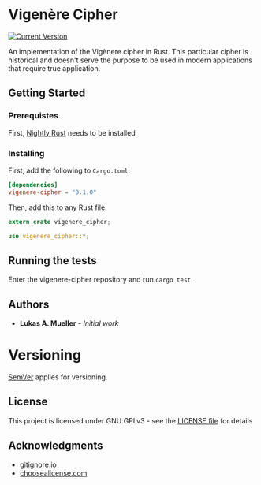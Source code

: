 # Vigenère Cipher
[![Current Version](http://meritbadge.herokuapp.com/vigenere-cipher)](https://crates.io/crates/vigenere-cipher)

An implementation of the Vigènere cipher in Rust. This particular cipher is historical and doesn't serve the purpose to be used in modern applications that require true application. 

## Getting Started
### Prerequistes
First, [Nightly Rust](https://doc.rust-lang.org/1.13.0/book/nightly-rust.html) needs to be installed
### Installing
First, add the following to `Cargo.toml`:

```toml
[dependencies]
vigenere-cipher = "0.1.0"
```

Then, add this to any Rust file:
``` Rust
extern crate vigenere_cipher;

use vigenere_cipher::*;
```

## Running the tests
Enter the vigenere-cipher repository and run `cargo test`

## Authors
* **Lukas A. Mueller** - *Initial work*

# Versioning

[SemVer](http://semver.org/) applies for versioning.

## License
This project is licensed under GNU GPLv3 - see the [LICENSE file](/LICENSE) for details

## Acknowledgments
* [gitignore.io](https://www.gitignore.io)
* [choosealicense.com](https://choosealicense.com)

